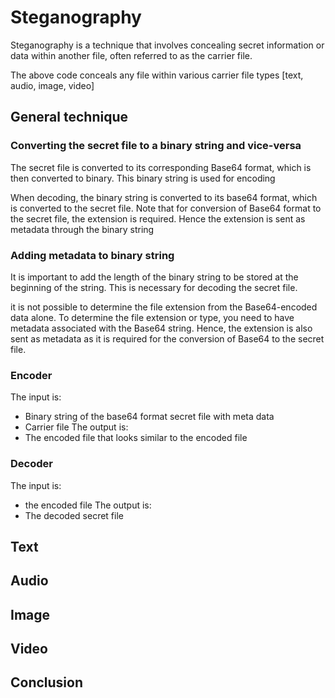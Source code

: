# Steganography
Steganography is a technique that involves concealing secret information or data within another file, often referred to as the carrier file. 

The above code conceals any file within various carrier file types [text, audio, image, video]

## General technique
### Converting the secret file to a binary string and vice-versa
The secret file is converted to its corresponding Base64 format, which is then converted to binary. This binary string is used for encoding

When decoding, the binary string is converted to its base64 format, which is converted to the secret file. Note that for conversion of Base64 format to the secret file, the extension is required. Hence the extension is sent as metadata through the binary string


### Adding metadata to binary string
It is important to add the length of the binary string to be stored at the beginning of the string. This is necessary for decoding the secret file.

it is not possible to determine the file extension from the Base64-encoded data alone. To determine the file extension or type, you need to have metadata associated with the Base64 string. Hence, the extension is also sent as metadata as it is required for the conversion of Base64 to the secret file.  

### Encoder
The input is:
- Binary string of the base64 format secret file with meta data
- Carrier file
The output is:
- The encoded file that looks similar to the encoded file

### Decoder
The input is:
- the encoded file
The output is:
- The decoded secret file




## Text

## Audio

## Image

## Video

## Conclusion
